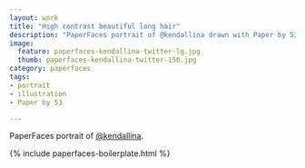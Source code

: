 ```yaml
---
layout: work
title: "High contrast beautiful long hair"
description: "PaperFaces portrait of @kendallina drawn with Paper by 53 on an iPad."
image: 
  feature: paperfaces-kendallina-twitter-lg.jpg
  thumb: paperfaces-kendallina-twitter-150.jpg
category: paperfaces
tags: 
- portrait
- illustration
- Paper by 53

---
```


PaperFaces portrait of [@kendallina](http://twitter.com/kendallina).

{% include paperfaces-boilerplate.html %}